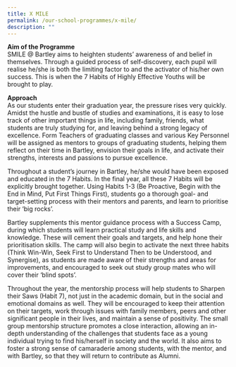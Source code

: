 ```yaml
---
title: X MILE
permalink: /our-school-programmes/x-mile/
description: ""
---
```

**Aim of the Programme** <br>
SMILE @ Bartley aims to heighten students’ awareness of and belief in themselves. Through a guided process of self-discovery, each pupil will realise he/she is both the limiting factor to and the activator of his/her own success. This is when the 7 Habits of Highly Effective Youths will be brought to play.


**Approach** <br>
As our students enter their graduation year, the pressure rises very quickly. Amidst the hustle and bustle of studies and examinations, it is easy to lose track of other important things in life, including family, friends, what students are truly studying for, and leaving behind a strong legacy of excellence. Form Teachers of graduating classes and various Key Personnel will be assigned as mentors to groups of graduating students, helping them reflect on their time in Bartley, envision their goals in life, and activate their strengths, interests and passions to pursue excellence.

Throughout a student’s journey in Bartley, he/she would have been exposed and educated in the 7 Habits. In the final year, all these 7 Habits will be explicitly brought together.
Using Habits 1-3 (Be Proactive, Begin with the End in Mind, Put First Things First), students go a thorough goal- and target-setting process with their mentors and parents, and learn to prioritise their ‘big rocks’.

Bartley supplements this mentor guidance process with a Success Camp, during which students will learn practical study and life skills and knowledge. These will cement their goals and targets, and help hone their prioritisation skills. The camp will also begin to activate the next three habits (Think Win-Win, Seek First to Understand Then to be Understood, and Synergise), as students are made aware of their strengths and areas for improvements, and encouraged to seek out study group mates who will cover their ‘blind spots’.

Throughout the year, the mentorship process will help students to Sharpen their Saws (Habit 7), not just in the academic domain, but in the social and emotional domains as well. They will be encouraged to keep their attention on their targets, work through issues with family members, peers and other significant people in their lives, and maintain a sense of positivity. The small group mentorship structure promotes a close interaction, allowing an in-depth understanding of the challenges that students face as a young individual trying to find his/herself in society and the world. It also aims to foster a strong sense of camaraderie among students, with the mentor, and with Bartley, so that they will return to contribute as Alumni.
